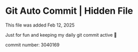 # Git Auto Commit | Hidden File

This file was added Feb 12, 2025

Just for fun and keeping my daily git commit active 🤪

commit number: 3040169
